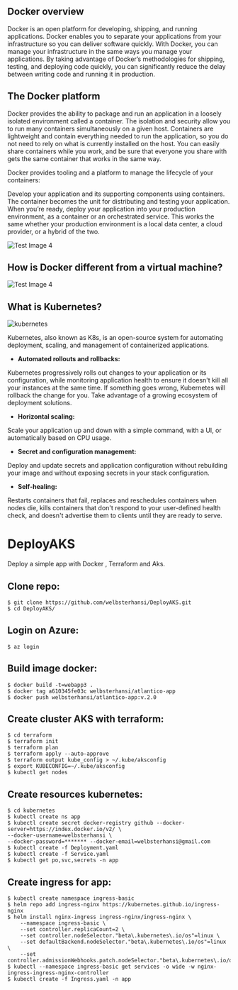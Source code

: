 ## Docker overview

Docker is an open platform for developing, shipping, and running applications. Docker enables you to separate your applications from your infrastructure so you can deliver software quickly. With Docker, you can manage your infrastructure in the same ways you manage your applications. By taking advantage of Docker’s methodologies for shipping, testing, and deploying code quickly, you can significantly reduce the delay between writing code and running it in production.

## The Docker platform
Docker provides the ability to package and run an application in a loosely isolated environment called a container. The isolation and security allow you to run many containers simultaneously on a given host. Containers are lightweight and contain everything needed to run the application, so you do not need to rely on what is currently installed on the host. You can easily share containers while you work, and be sure that everyone you share with gets the same container that works in the same way.

Docker provides tooling and a platform to manage the lifecycle of your containers:

Develop your application and its supporting components using containers.
The container becomes the unit for distributing and testing your application.
When you’re ready, deploy your application into your production environment, as a container or an orchestrated service. This works the same whether your production environment is a local data center, a cloud provider, or a hybrid of the two.

![Test Image 4](https://docs.docker.com/engine/images/architecture.svg)

## How is Docker different from a virtual machine?

![Test Image 4](https://assets-global.website-files.com/5efc3ccdb72aaa7480ec8179/5f03f585f55f79c8b17ae7d2_containers-blog.png)


## What is Kubernetes? 

![kubernetes](https://docs.microsoft.com/pt-br/azure/architecture/reference-architectures/containers/aks-microservices/images/aks.png)

Kubernetes, also known as K8s, is an open-source system for automating deployment, scaling, and management of containerized applications.
* **Automated rollouts and rollbacks:** 

Kubernetes progressively rolls out changes to your application or its configuration, while monitoring application health to ensure it doesn't kill all your instances at the same time. If something goes wrong, Kubernetes will rollback the change for you. Take advantage of a growing ecosystem of deployment solutions.
* **Horizontal scaling:**

Scale your application up and down with a simple command, with a UI, or automatically based on CPU usage.

* **Secret and configuration management:**

Deploy and update secrets and application configuration without rebuilding your image and without exposing secrets in your stack configuration.

* **Self-healing:**

Restarts containers that fail, replaces and reschedules containers when nodes die, kills containers that don't respond to your user-defined health check, and doesn't advertise them to clients until they are ready to serve.

# DeployAKS
Deploy a simple app with Docker , Terraform and Aks.

## Clone repo:

```
$ git clone https://github.com/welbsterhansi/DeployAKS.git
$ cd DeployAKS/
```

## Login on Azure:

```
$ az login
```
## Build image docker:

```
$ docker build -t=webapp3 .
$ docker tag a610345fe03c welbsterhansi/atlantico-app
$ docker push welbsterhansi/atlantico-app:v.2.0
```
## Create cluster AKS with terraform:

```
$ cd terraform
$ terraform init
$ terraform plan
$ terraform apply --auto-approve
$ terraform output kube_config > ~/.kube/aksconfig
$ export KUBECONFIG=~/.kube/aksconfig
$ kubectl get nodes
```
## Create resources kubernetes:

```
$ cd kubernetes
$ kubectl create ns app
$ kubectl create secret docker-registry github --docker-server=https://index.docker.io/v2/ \
--docker-username=welbsterhansi \
--docker-password=******* --docker-email=welbsterhansi@gmail.com
$ kubectl create -f Deployment.yaml
$ kubectl create -f Service.yaml
$ kubectl get po,svc,secrets -n app
```
## Create ingress for app:

```
$ kubectl create namespace ingress-basic
$ helm repo add ingress-nginx https://kubernetes.github.io/ingress-nginx
$ helm install nginx-ingress ingress-nginx/ingress-nginx \
    --namespace ingress-basic \
    --set controller.replicaCount=2 \
    --set controller.nodeSelector."beta\.kubernetes\.io/os"=linux \
    --set defaultBackend.nodeSelector."beta\.kubernetes\.io/os"=linux \
    --set controller.admissionWebhooks.patch.nodeSelector."beta\.kubernetes\.io/os"=linux
$ kubectl --namespace ingress-basic get services -o wide -w nginx-ingress-ingress-nginx-controller
$ kubectl create -f Ingress.yaml -n app
```
